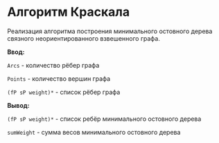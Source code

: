 # Алгоритм Краскала

Реализация алгоритма построения минимального остовного дерева связного неориентированного взвешенного графа.

**Ввод:**

`Arcs`             - количество рёбер графа

`Points`           - количество вершин графа

`(fP sP weight)*` - список рёбер графа

**Вывод:**

`(fP sP weight)*` - список ребёр минимального остовного дерева

`sumWeight`         - сумма весов минимального остовного дерева
